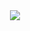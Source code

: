 <div id="header" align="center">
  <img src="https://media.giphy.com/media/ZwMF9XIF7eo9i/giphy.gif">
  </img>
</div>
